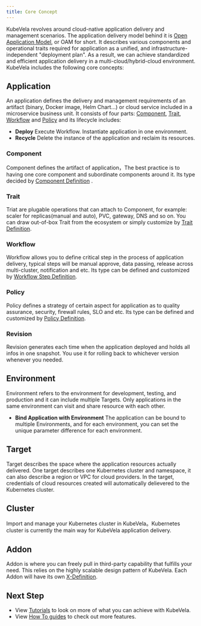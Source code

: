 ```yaml
---
title: Core Concept
---
```


KubeVela revolves around cloud-native application delivery and management scenarios. The application delivery model behind it is [Open Application Model](../platform-engineers/oam/oam-model), or OAM for short. It describes various components and operational traits required for application as a unified, and infrastructure-independent "deployment plan". As a result, we can achieve standardized and efficient application delivery in a multi-cloud/hybrid-cloud environment. KubeVela includes the following core concepts:

## Application

An application defines the delivery and management requirements of an artifact (binary, Docker image, Helm Chart...) or cloud service included in a microservice business unit. It consists of four parts: [Component](#component), [Trait](#trait), [Workflow](#workflow) and [Policy](#policy) and its lifecycle includes:

- <b>Deploy</b> Execute Workflow. Instantiate application in one environment.
- <b>Recycle</b> Delete the instance of the application and reclaim its resources.

### Component

Component defines the artifact of application，The best practice is to having one core component and subordinate components around it. Its type decided by [Component Definition](../platform-engineers/oam/x-definition#componentdefinition) .

### Trait

Triat are plugable operations that can attach to Component, for example: scaler for replicas(manual and auto), PVC, gateway, DNS and so on. You can draw out-of-box Trait from the ecosystem or simply customize by [Trait Definition](../platform-engineers/oam/x-definition#traitdefinition).

### Workflow

Workflow allows you to define critical step in the process of application delivery, typical steps will be manual approve, data passing, release across multi-cluster, notification and etc. Its type can be defined and customized by [Workflow Step Definition](../platform-engineers/oam/x-definition#workflowstepdefinition).

### Policy

Policy defines a strategy of certain aspect for application as to quality assurance, security, firewall rules, SLO and etc. Its type can be defined and customized by [Policy Definition](../platform-engineers/oam/x-definition#policydefinition).

### Revision

Revision generates each time when the application deployed and holds all infos in one snapshot. You use it for rolling back to whichever version whenever you needed.

<!-- ## Project

Project is where you manage all the applications and collaborate with your team member. Project is one stand alone scope that separates it from other project. -->

## Environment

Environment refers to the environment for development, testing, and production and it can include multiple Targets. Only applications in the same environment can visit and share resource with each other.

- <b>Bind Application with Environment</b> The application can be bound to multiple Environments, and for each environment, you can set the unique parameter difference for each environment.

## Target

Target describes the space where the application resources actually delivered. One target describes one Kubernetes cluster and namespace, it can also describe a region or VPC for cloud providers. In the target, credentials of cloud resources created will automatically delievered to the Kubernetes cluster.

## Cluster

Import and manage your Kubernetes cluster in KubeVela。Kubernetes cluster is currently the main way for KubeVela application delivery.

## Addon

Addon is where you can freely pull in third-party capability that fulfills your need. This relies on the highly scalable design pattern of KubeVela. Each Addon will have its own [X-Definition](../platform-engineers/oam/x-definition).

## Next Step

- View [Tutorials](../deliver-app/webservice) to look on more of what you can achieve with KubeVela.
- View [How To guides](../how-to/dashboard/application/create-application) to check out more features.

